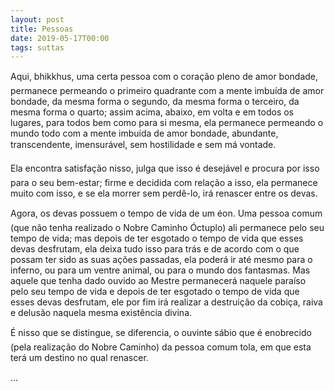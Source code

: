 ```yaml
---
layout: post
title: Pessoas
date: 2019-05-17T00:00
tags: suttas
---
```

Aqui, bhikkhus, uma certa pessoa com o coração pleno de amor bondade, permanece permeando o primeiro quadrante com a mente imbuída de amor bondade, da mesma forma o segundo, da mesma forma o terceiro, da mesma forma o quarto; assim acima, abaixo, em volta e em todos os lugares, para todos bem como para si mesma, ela permanece permeando o mundo todo com a mente imbuída de amor bondade, abundante, transcendente, imensurável, sem hostilidade e sem má vontade.

Ela encontra satisfação nisso, julga que isso é desejável e procura por isso para o seu bem-estar; firme e decidida com relação a isso, ela permanece muito com isso, e se ela morrer sem perdê-lo, irá renascer entre os devas.

Agora, os devas possuem o tempo de vida de um éon. Uma pessoa comum (que não tenha realizado o Nobre Caminho Óctuplo) ali permanece pelo seu tempo de vida; mas depois de ter esgotado o tempo de vida que esses devas desfrutam, ela deixa tudo isso para trás e de acordo com o que possam ter sido as suas ações passadas, ela poderá ir até mesmo para o inferno, ou para um ventre animal, ou para o mundo dos fantasmas. Mas aquele que tenha dado ouvido ao Mestre permanecerá naquele paraíso pelo seu tempo de vida e depois de ter esgotado o tempo de vida que esses devas desfrutam, ele por fim irá realizar a destruição da cobiça, raiva e delusão naquela mesma existência divina.

É nisso que se distingue, se diferencia, o ouvinte sábio que é enobrecido (pela realização do Nobre Caminho) da pessoa comum tola, em que esta terá um destino no qual renascer.

...

